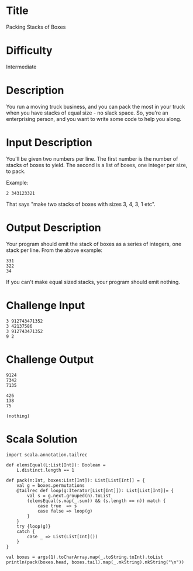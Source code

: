 # Title

Packing Stacks of Boxes

# Difficulty

Intermediate

# Description

You run a moving truck business, and you can pack the most in your truck when you have stacks of equal size - no slack space. So, you're an enterprising person, and you want to write some code to help you along. 

# Input Description

You'll be given two numbers per line. The first number is the number of stacks of boxes to yield. The second is a list of boxes, one integer per size, to pack. 

Example:

	2 343123321
	
That says "make two stacks of boxes with sizes 3, 4, 3, 1 etc". 

# Output Description

Your program should emit the stack of boxes as a series of integers, one stack per line. From the above example:

	331
	322
	34

If you can't make equal sized stacks, your program should emit nothing. 

# Challenge Input

	3 912743471352
	3 42137586
	3 912743471352
	9 2 

# Challenge Output

	9124
	7342
	7135

	426
	138
	75

	(nothing)
	
# Scala Solution

	import scala.annotation.tailrec

	def elemsEqual(L:List[Int]): Boolean = 
		L.distinct.length == 1 
	
	def pack(n:Int, boxes:List[Int]): List[List[Int]] = {
		val g = boxes.permutations	
		@tailrec def loop(g:Iterator[List[Int]]): List[List[Int]]= {
			val s = g.next.grouped(n).toList
			(elemsEqual(s.map(_.sum)) && (s.length == n)) match {
				case true  => s
				case false => loop(g)
			}
		}
		try {loop(g)}
		catch {
			case _ => List(List[Int]())
		} 
	}

	val boxes = args(1).toCharArray.map(_.toString.toInt).toList
	println(pack(boxes.head, boxes.tail).map(_.mkString).mkString("\n"))
